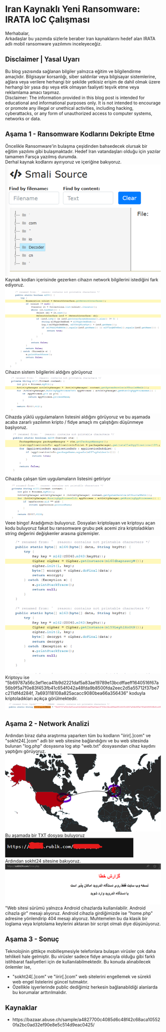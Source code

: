 # Iran Kaynaklı Yeni Ransomware: IRATA IoC Çalışması
<p>
    Merhabalar,<br>
    Arkadaşlar bu yazımda sizlerle beraber Iran kaynaklarını hedef alan IRATA adlı mobil ransomware yazılımını inceleyeceğiz.
</p>

## Disclaimer | Yasal Uyarı
<p>
  Bu blog yazısında sağlanan bilgiler yalnızca eğitim ve bilgilendirme amaçlıdır. Bilgisayar korsanlığı, siber saldırılar veya bilgisayar sistemlerine, ağlara veya verilere herhangi bir şekilde yetkisiz erişim de dahil olmak üzere herhangi bir yasa dışı veya etik olmayan faaliyeti teşvik etme veya reklamlama amacı taşımaz.
<br>
  Disclaimer: The information provided in this blog post is intended for educational and informational purposes only. It is not intended to encourage or promote any illegal or unethical activities, including hacking, cyberattacks, or any form of unauthorized access to computer systems, networks or data.
</p>

## Aşama 1 - Ransomware Kodlarını Dekripte Etme
<p>
    Öncelikle Ransomware'in bulaşma çeşidinden bahsedecek olursak bir eğitim yazılımı gibi bulaşmaktadır. Hedef Iran vatandaşları olduğu için yazılar tamamen Farsça yazılmış durumda.<br>
    Derhal kaynak kodlarını ayırıyoruz ve içeriğine bakıyoruz.
    <br>
    <img src="smali.png" />
    <br>
    Kaynak kodları içerisinde gezerken cihazın network bilgilerini istediğini fark ediyoruz.
    <br>
    <img src="netw.png" />
    <br>
    Cihazın sistem bilgilerini aldığını görüyoruz
    <br>
    <img src="devinfo.png" />
    <br>
    Cihazda yüklü uygulamaların listesini aldığını görüyoruz ve bu aşamada acaba zararlı yazılımın kripto / fidye amaçlı mı çalıştığını düşünmeye başlıyoruz.
    <br>
    <img src="installedapps.png" />
    <br>
    Cihazda çalışan tüm uygulamaların listesini getiriyor
    <br>
    <img src="runningapps.png" />
    <br>
    Veee bingo! Aradığımızı buluyoruz. Dosyaları kriptolayan ve kriptoyu açan kodu buluyoruz fakat bu ransomware grubu pek acemi zira kriptoladıkları string değerini değişkenler arasına gizlemişler.
    <br>
    <img src="crypt_decrypt.png" />
    <br>
    Kriptoyu ise "5b69787a56c3ef1eca41b9d2221daf5a83ae19789e13bcdffaeff1640516f67a56b9f5a7f0e83f453fb41c654f042a48fda9b8500fda2eec2d5a55712f37be7c211df4d284f, 7a693118108a825acacc9080bea66a356436" koduyla kriptoladıkları açıkça görülmektedir.
    <br>
    <img src="key.png" />
    <br>
</p>

## Aşama 2 - Network Analizi
<p>
    Ardından biraz daha araştırma yaparken tüm bu kodların "iirir[.]com" ve "sokht24[.]com" adlı bir web sitesine bağlandığını ve bu web sitesinda bulunan "log.php" dosyasına log atıp "web.txt" dosyasından cihaz kaydını yaptığını görüyoruz.
    <br>
    <img src="netmap.png" />
    <br>
    Bu aşamada bir TXT dosyası buluyoruz
    <br>
    <img src="textfile.png" />
    <br>
    Ardından sokht24 sitesine bakıyoruz. 
    <br>
    <img src="website.png" />
    <br>
    "Web sitesi sürümü yalnızca Android cihazlarda kullanılabilir. Android cihazla gir" mesajı alıyoruz.
    Android cihazla girdiğimizde ise "home.php" adresine yönlendirip 404 mesajı alıyoruz. Muhtemelen bu da klasik bir loglama veya kriptolama keylerini aktaran bir script olmalı diye düşünüyoruz.
</p>

## Aşama 3 - Sonuç
<p>
Teknolojinin gittikçe mobilleşmesiyle telefonlara bulaşan virüsler çok daha tehlikeli hale gelmiştir. Bu virüsler sadece fidye amacıyla olduğu gibi farklı istihbarat faaliyetleri için de kullanılabilmektedir.
Bu konuda alınabilecek önlemler ise,
<ul>
    <li>"sokht24[.]com" ve "iirir[.]com" web sitelerini engellemek ve sürekli web engel listelerini güncel tutmaktır.</li>
    <li>Özellikle işyerlerinde public dediğimiz herkesin bağlanabildiği alanlarda bu korumalar arttırılmalıdır.</li>
</ul>
</p>

## Kaynaklar
<ul>
    <li>https://bazaar.abuse.ch/sample/a4827700c4085d6c48f42c68aca105520fa2bc0ad32ef90e8e5c514d9eac0425/</li>
</ul>
